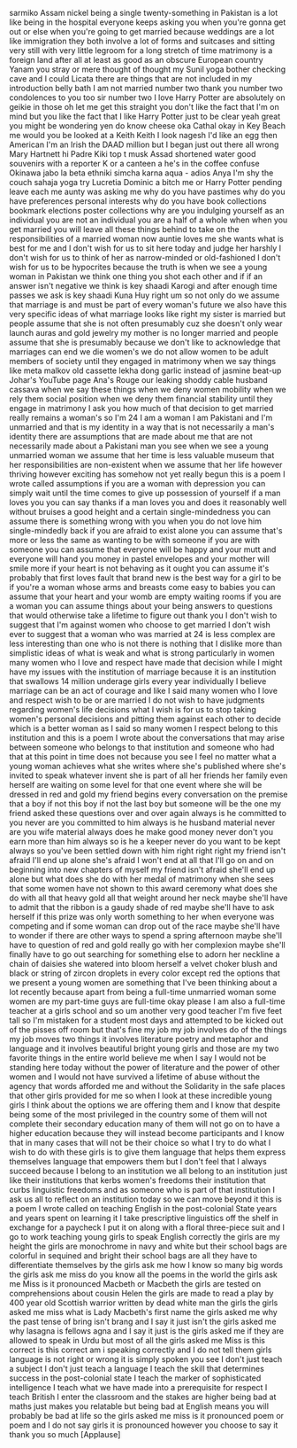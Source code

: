 
sarmiko Assam nickel being a single
twenty-something in Pakistan is a lot
like being in the hospital
everyone keeps asking you when you&#39;re
gonna get out or else when you&#39;re going
to get married because weddings are a
lot like immigration they both involve a
lot of forms and suitcases and sitting
very still with very little legroom for
a long stretch of time matrimony is a
foreign land after all at least as good
as an obscure European country Yanam you
stray or mere thought of thought my
Sunil yoga bother checking cave and I
could Licata there are things that are
not included in my introduction belly
bath
I am not married number two thank you
number two condolences to you too sir
number two I love Harry Potter are
absolutely on geikie in those oh let me
get this straight you don&#39;t like the
fact that I&#39;m on mind but you like the
fact that I like Harry Potter just to be
clear yeah great you might be wondering
yen do know cheese oka Cathal okay in
Key Beach me would you be looked at a
Keith Keith I look nagesh I&#39;d like an
egg then American I&#39;m an Irish the DAAD
million but I began just out there all
wrong Mary Hartnett hi Padre Kiki top t
musk Assad shortened water good
souvenirs with a reporter K or a canteen
a he&#39;s in the coffee confuse Okinawa
jabo la beta ethniki simcha karna
aqua - adios Anya I&#39;m shy the couch
sahaja yoga
try Lucretia Dominic a bitch me or Harry
Potter pending leave each me aunty was
asking me why do you have
pastimes why do you have preferences
personal interests why do you have book
collections bookmark elections poster
collections why are you indulging
yourself as an individual you are not an
individual you are a half of a whole
when when you get married you will leave
all these things behind to take on the
responsibilities of a married woman now
auntie loves me she wants what is best
for me and I don&#39;t wish for us to sit
here today and judge her harshly I don&#39;t
wish for us to think of her as
narrow-minded or old-fashioned I don&#39;t
wish for us to be hypocrites because the
truth is when we see a young woman in
Pakistan we think one thing you shot
each other and if if an answer isn&#39;t
negative we think is key shaadi Karogi
and after enough time passes we ask is
key shaadi Kuna Huy right um so not only
do we assume that marriage is and must
be part of every woman&#39;s future we also
have this very specific ideas of what
marriage looks like right my sister is
married but people assume that she is
not often presumably cuz she doesn&#39;t
only wear launch auras and gold jewelry
my mother is no longer married and
people assume that she is presumably
because we don&#39;t like to acknowledge
that marriages can end we die women&#39;s we
do not allow women to be adult members
of society until they engaged in
matrimony when we say things like meta
malkov old cassette lekha dong garlic
instead of jasmine
beat-up Johar&#39;s YouTube page Ana&#39;s Rouge
our leaking shoddy cable husband cassava
when we say these things when we deny
women mobility when we rely them social
position when we deny them financial
stability until they engage in matrimony
I ask you how much of that decision to
get married really remains a woman&#39;s so
I&#39;m 24
I am a woman I am Pakistani and I&#39;m
unmarried and that is my identity in a
way that is not necessarily a man&#39;s
identity there are assumptions that are
made about me that are not necessarily
made about a Pakistani man you see when
we see a young unmarried woman we assume
that her time is less valuable museum
that her responsibilities are
non-existent
when we assume that her life however
thriving
however exciting has somehow not yet
really begun this is a poem I wrote
called assumptions if you are a woman
with depression you can simply wait
until the time comes to give up
possession of yourself if a man loves
you you can say thanks if a man loves
you and does it reasonably well without
bruises a good height and a certain
single-mindedness you can assume there
is something wrong with you when you do
not love him single-mindedly back if you
are afraid to exist alone you can assume
that&#39;s more or less the same as wanting
to be with someone if you are with
someone you can assume that everyone
will be happy and your mutt and everyone
will hand you money in pastel envelopes
and your mother will smile more if your
heart is not behaving as it ought you
can assume it&#39;s probably that first
loves fault that brand new is the best
way for a girl to be if you&#39;re a woman
whose arms and breasts come easy to
babies you can assume that your heart
and your womb are empty waiting rooms if
you are a woman you can assume things
about your being answers to questions
that would otherwise take a lifetime to
figure out thank you
I don&#39;t wish to suggest that I&#39;m against
women who choose to get married I don&#39;t
wish ever to suggest that a woman who
was married at 24 is less complex are
less interesting than one who is not
there is nothing that I dislike more
than simplistic ideas of what is weak
and what is strong particularly in women
many women who I love and respect have
made that decision while I might have my
issues with the institution of marriage
because it is an institution that
swallows 14 million underage girls every
year
individually I believe marriage can be
an act of courage and like I said many
women who I love and respect wish to be
or are married I do not wish to have
judgments regarding women&#39;s life
decisions what I wish is for us to stop
taking women&#39;s personal decisions and
pitting them against each other to
decide which is a better woman as I said
so many women I respect belong to this
institution and this is a poem I wrote
about the conversations that may arise
between someone who belongs to that
institution and someone who had that at
this point in time does not because you
see I feel no matter what a young woman
achieves what she writes where she&#39;s
published where she&#39;s invited to speak
whatever invent she is part of all her
friends her family even herself are
waiting on some level for that one event
where she will be dressed in red and
gold my friend begins every conversation
on the premise that a boy if not this
boy if not the last boy but someone will
be the one my friend asked these
questions over and over again always is
he committed to you never are you
committed to him always
is he husband material never are you
wife material always does he make good
money
never don&#39;t you earn more than him
always so is he a keeper never do you
want to be kept always so you&#39;ve been
settled down with him right right right
my friend isn&#39;t afraid I&#39;ll end up alone
she&#39;s afraid I won&#39;t end at all that
I&#39;ll go on and on beginning into new
chapters of myself my friend isn&#39;t
afraid she&#39;ll end up alone but what does
she do with her medal of matrimony when
she sees that some women have not shown
to this award ceremony what does she do
with all that heavy gold all that weight
around her neck maybe she&#39;ll have to
admit that the ribbon is a gaudy shade
of red maybe she&#39;ll have to ask herself
if this prize was only worth something
to her when everyone was competing and
if some woman can drop out of the race
maybe she&#39;ll have to wonder if there are
other ways to spend a spring afternoon
maybe she&#39;ll have to question of red and
gold really go with her complexion maybe
she&#39;ll finally have to go out searching
for something else to adorn her neckline
a chain of daisies she watered into
bloom herself a velvet choker blush and
black or string of zircon droplets in
every color except red
the options that we present a young
women are something that I&#39;ve been
thinking about a lot recently because
apart from being a full-time unmarried
woman some women are my part-time guys
are full-time okay please I am also a
full-time teacher at a girls school and
so um another very good teacher I&#39;m five
feet tall so I&#39;m mistaken for a student
most days and attempted to be kicked out
of the pisses off room but that&#39;s fine
my job my job involves do of the things
my job moves two things it involves
literature poetry and metaphor and
language and it involves beautiful
bright young girls and those are my two
favorite things in the entire world
believe me when I say I would not be
standing here today without the power of
literature and the power of other women
and I would not have survived a lifetime
of abuse without the agency that words
afforded me and without the Solidarity
in the safe places that other girls
provided for me so when I look at these
incredible young girls I think about the
options we are offering them and I know
that despite being some of the most
privileged in the country some of them
will not complete their secondary
education many of them will not go on to
have a higher education because they
will instead become participants and I
know that in many cases that will not be
their choice so what I try to do what I
wish to do with these girls is to give
them language that helps them express
themselves language that empowers them
but I don&#39;t feel that I always succeed
because I belong to an institution we
all belong to an institution just like
their institutions that kerbs women&#39;s
freedoms their institution that curbs
linguistic freedoms and as someone who
is part of that institution I ask us all
to reflect on an institution today so we
can move beyond it this is a poem I
wrote called on teaching English in the
post-colonial State
years and years spent on learning it I
take prescriptive linguistics off the
shelf in exchange for a paycheck I put
it on along with a floral three-piece
suit and I go to work
teaching young girls to speak English
correctly the girls are my height
the girls are monochrome in navy and
white but their school bags are colorful
in sequined and bright their school bags
are all they have to differentiate
themselves by the girls ask me how I
know so many big words the girls ask me
miss do you know all the poems in the
world the girls ask me Miss is it
pronounced Macbeth or Macbeth the girls
are tested on comprehensions about
cousin Helen the girls are made to read
a play by 400 year old Scottish warrior
written by dead white man the girls the
girls asked me miss what is Lady
Macbeth&#39;s first name the girls asked me
why the past tense of bring isn&#39;t brang
and I say it just isn&#39;t the girls asked
me why lasagna is fellows agna and I say
it just is the girls asked me if they
are allowed to speak in Urdu but most of
all the girls asked me Miss is this
correct is this correct
am i speaking correctly and I do not
tell them girls language is not right or
wrong it is simply spoken
you see I don&#39;t just teach a subject I
don&#39;t just teach a language I teach the
skill that determines success in the
post-colonial state I teach the marker
of sophisticated intelligence
I teach what we have made into a
prerequisite for respect I teach British
I enter the classroom and the stakes are
higher being bad at maths just makes you
relatable but being bad at English means
you will probably be bad at life so the
girls asked me miss is it pronounced
poem or poem and I do not say girls it
is pronounced however you choose to say
it thank you so much
[Applause]
